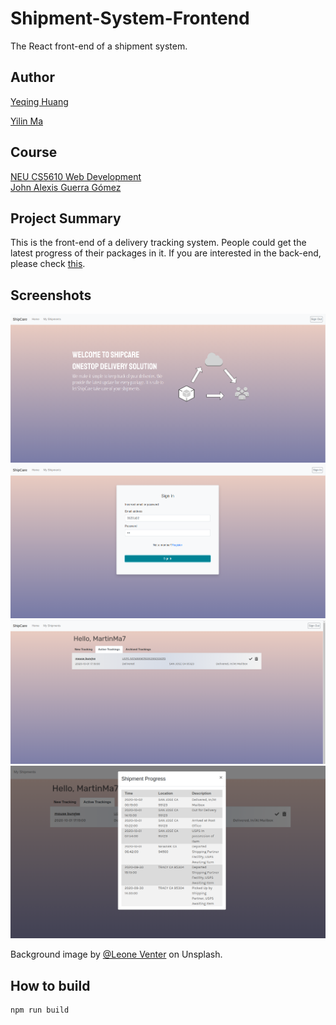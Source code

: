 # Shipment-System-Frontend

The React front-end of a shipment system.

## Author

[Yeqing Huang](https://yeqinghuang.github.io/)

[Yilin Ma](https://martinma28.github.io/Yilin-Ma-personal-web-page/)

## Course

[NEU CS5610 Web Development](https://johnguerra.co/classes/webDevelopment_fall_2020/)  
[John Alexis Guerra Gómez](https://johnguerra.co/)

## Project Summary

This is the front-end of a delivery tracking system. People could get the latest progress of their packages in it. If you are interested in the back-end, please check [this](https://github.com/MartinMa28/Shipment-System-Backend).

## Screenshots

![homepage](./screenshots/ShipCare_homepage.png 'homepage')
![login](./screenshots/ShipCare_login.png 'login')
![shipments](./screenshots/ShipCare_shipments.png 'shipments')
![shipment_progress](./screenshots/ShipCare_shipment_progress.png 'shipment progress')

Background image by [@Leone Venter](https://unsplash.com/@fempreneurstyledstock) on Unsplash.

## How to build

```
npm run build
```
